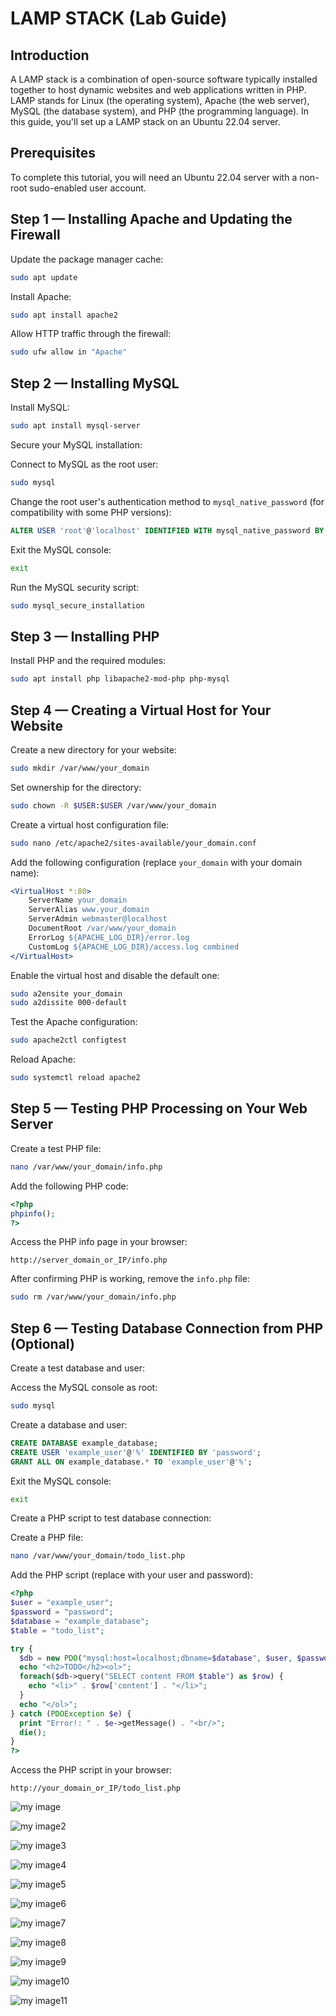 # LAMP STACK (Lab Guide)

## Introduction

A LAMP stack is a combination of open-source software typically installed together to host dynamic websites and web applications written in PHP. LAMP stands for Linux (the operating system), Apache (the web server), MySQL (the database system), and PHP (the programming language). In this guide, you'll set up a LAMP stack on an Ubuntu 22.04 server.

## Prerequisites

To complete this tutorial, you will need an Ubuntu 22.04 server with a non-root sudo-enabled user account.

## Step 1 — Installing Apache and Updating the Firewall

Update the package manager cache:

```bash
sudo apt update
```

Install Apache:

```bash
sudo apt install apache2
```

Allow HTTP traffic through the firewall:

```bash
sudo ufw allow in "Apache"
```

## Step 2 — Installing MySQL

Install MySQL:

```bash
sudo apt install mysql-server
```

Secure your MySQL installation:

Connect to MySQL as the root user:

```bash
sudo mysql
```

Change the root user's authentication method to `mysql_native_password` (for compatibility with some PHP versions):

```sql
ALTER USER 'root'@'localhost' IDENTIFIED WITH mysql_native_password BY 'password';
```

Exit the MySQL console:

```bash
exit
```

Run the MySQL security script:

```bash
sudo mysql_secure_installation
```

## Step 3 — Installing PHP

Install PHP and the required modules:

```bash
sudo apt install php libapache2-mod-php php-mysql
```

## Step 4 — Creating a Virtual Host for Your Website

Create a new directory for your website:

```bash
sudo mkdir /var/www/your_domain
```

Set ownership for the directory:

```bash
sudo chown -R $USER:$USER /var/www/your_domain
```

Create a virtual host configuration file:

```bash
sudo nano /etc/apache2/sites-available/your_domain.conf
```

Add the following configuration (replace `your_domain` with your domain name):

```apache
<VirtualHost *:80>
    ServerName your_domain
    ServerAlias www.your_domain 
    ServerAdmin webmaster@localhost
    DocumentRoot /var/www/your_domain
    ErrorLog ${APACHE_LOG_DIR}/error.log
    CustomLog ${APACHE_LOG_DIR}/access.log combined
</VirtualHost>
```

Enable the virtual host and disable the default one:

```bash
sudo a2ensite your_domain
sudo a2dissite 000-default
```

Test the Apache configuration:

```bash
sudo apache2ctl configtest
```

Reload Apache:

```bash
sudo systemctl reload apache2
```

## Step 5 — Testing PHP Processing on Your Web Server

Create a test PHP file:

```bash
nano /var/www/your_domain/info.php
```

Add the following PHP code:

```php
<?php
phpinfo();
?>
```

Access the PHP info page in your browser:

```
http://server_domain_or_IP/info.php
```

After confirming PHP is working, remove the `info.php` file:

```bash
sudo rm /var/www/your_domain/info.php
```

## Step 6 — Testing Database Connection from PHP (Optional)

Create a test database and user:

Access the MySQL console as root:

```bash
sudo mysql
```

Create a database and user:

```sql
CREATE DATABASE example_database;
CREATE USER 'example_user'@'%' IDENTIFIED BY 'password';
GRANT ALL ON example_database.* TO 'example_user'@'%';
```

Exit the MySQL console:

```bash
exit
```

Create a PHP script to test database connection:

Create a PHP file:

```bash
nano /var/www/your_domain/todo_list.php
```

Add the PHP script (replace with your user and password):

```php
<?php
$user = "example_user";
$password = "password";
$database = "example_database";
$table = "todo_list";

try {
  $db = new PDO("mysql:host=localhost;dbname=$database", $user, $password);
  echo "<h2>TODO</h2><ol>";
  foreach($db->query("SELECT content FROM $table") as $row) {
    echo "<li>" . $row['content'] . "</li>";
  }
  echo "</ol>";
} catch (PDOException $e) {
  print "Error!: " . $e->getMessage() . "<br/>";
  die();
}
?>
```

Access the PHP script in your browser:

```
http://your_domain_or_IP/todo_list.php
```



![my image](https://github.com/jayymeg/Linux_Admin_Essentials/blob/master/LAMP%20Stack/lamp%20stack%201.png)


![my image2](https://github.com/jayymeg/Linux_Admin_Essentials/blob/master/LAMP%20Stack/lamp%20stack%202.png)


![my image3](https://github.com/jayymeg/Linux_Admin_Essentials/blob/master/LAMP%20Stack/lamp%20stack%203.png)


![my image4](https://github.com/jayymeg/Linux_Admin_Essentials/blob/master/LAMP%20Stack/lamp%20stack%204.png)


![my image5](https://github.com/jayymeg/Linux_Admin_Essentials/blob/master/LAMP%20Stack/lamp%20stack%205.png)


![my image6](https://github.com/jayymeg/Linux_Admin_Essentials/blob/master/LAMP%20Stack/lamp%20stack%206.png)


![my image7](https://github.com/jayymeg/Linux_Admin_Essentials/blob/master/LAMP%20Stack/lamp%20stack%207.png)


![my image8](https://github.com/jayymeg/Linux_Admin_Essentials/blob/master/LAMP%20Stack/lamp%20stack%208.png)


![my image9](https://github.com/jayymeg/Linux_Admin_Essentials/blob/master/LAMP%20Stack/lamp%20stack%209.png)


![my image10](https://github.com/jayymeg/Linux_Admin_Essentials/blob/master/LAMP%20Stack/lamp%20stack%2010.png)


![my image11](https://github.com/jayymeg/Linux_Admin_Essentials/blob/master/LAMP%20Stack/lamp%20stack%2011.png)
